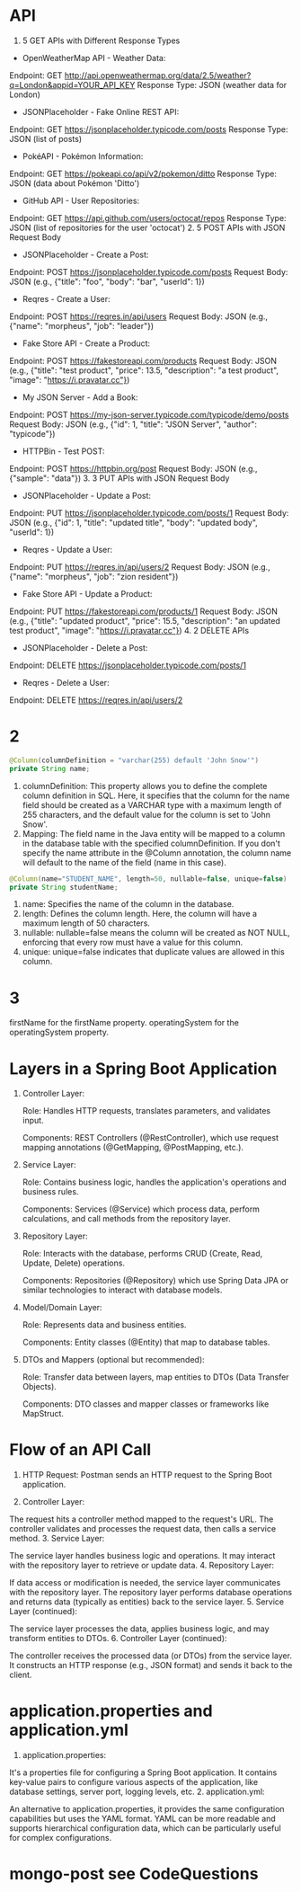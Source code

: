 # API
1. 5 GET APIs with Different Response Types
+ OpenWeatherMap API - Weather Data:

Endpoint: GET http://api.openweathermap.org/data/2.5/weather?q=London&appid=YOUR_API_KEY
Response Type: JSON (weather data for London)
+ JSONPlaceholder - Fake Online REST API:

Endpoint: GET https://jsonplaceholder.typicode.com/posts
Response Type: JSON (list of posts)
+ PokéAPI - Pokémon Information:

Endpoint: GET https://pokeapi.co/api/v2/pokemon/ditto
Response Type: JSON (data about Pokémon 'Ditto')
+ GitHub API - User Repositories:

Endpoint: GET https://api.github.com/users/octocat/repos
Response Type: JSON (list of repositories for the user 'octocat')
2. 5 POST APIs with JSON Request Body
+ JSONPlaceholder - Create a Post:

Endpoint: POST https://jsonplaceholder.typicode.com/posts
Request Body: JSON (e.g., {"title": "foo", "body": "bar", "userId": 1})
+ Reqres - Create a User:

Endpoint: POST https://reqres.in/api/users
Request Body: JSON (e.g., {"name": "morpheus", "job": "leader"})
+ Fake Store API - Create a Product:

Endpoint: POST https://fakestoreapi.com/products
Request Body: JSON (e.g., {"title": "test product", "price": 13.5, "description": "a test product", "image": "https://i.pravatar.cc"})
+ My JSON Server - Add a Book:

Endpoint: POST https://my-json-server.typicode.com/typicode/demo/posts
Request Body: JSON (e.g., {"id": 1, "title": "JSON Server", "author": "typicode"})
+ HTTPBin - Test POST:

Endpoint: POST https://httpbin.org/post
Request Body: JSON (e.g., {"sample": "data"})
3. 3 PUT APIs with JSON Request Body
+ JSONPlaceholder - Update a Post:

Endpoint: PUT https://jsonplaceholder.typicode.com/posts/1
Request Body: JSON (e.g., {"id": 1, "title": "updated title", "body": "updated body", "userId": 1})
+ Reqres - Update a User:

Endpoint: PUT https://reqres.in/api/users/2
Request Body: JSON (e.g., {"name": "morpheus", "job": "zion resident"})
+ Fake Store API - Update a Product:

Endpoint: PUT https://fakestoreapi.com/products/1
Request Body: JSON (e.g., {"title": "updated product", "price": 15.5, "description": "an updated test product", "image": "https://i.pravatar.cc"})
4. 2 DELETE APIs
+ JSONPlaceholder - Delete a Post:

Endpoint: DELETE https://jsonplaceholder.typicode.com/posts/1
+ Reqres - Delete a User:

Endpoint: DELETE https://reqres.in/api/users/2




# 2
```java
@Column(columnDefinition = "varchar(255) default 'John Snow'")
private String name;
```
1. columnDefinition: This property allows you to define the complete column definition in SQL. Here, it specifies that the column for the name field should be created as a VARCHAR type with a maximum length of 255 characters, and the default value for the column is set to 'John Snow'.
2. Mapping: The field name in the Java entity will be mapped to a column in the database table with the specified columnDefinition. If you don't specify the name attribute in the @Column annotation, the column name will default to the name of the field (name in this case).

  
```java
@Column(name="STUDENT_NAME", length=50, nullable=false, unique=false)
private String studentName;
```
1. name: Specifies the name of the column in the database.
2. length: Defines the column length. Here, the column will have a maximum length of 50 characters.
3. nullable: nullable=false means the column will be created as NOT NULL, enforcing that every row must have a value for this column.
4. unique: unique=false indicates that duplicate values are allowed in this column.


# 3
firstName for the firstName property.
operatingSystem for the operatingSystem property.

# Layers in a Spring Boot Application
1. Controller Layer:

    Role: Handles HTTP requests, translates parameters, and validates input.
    
    Components: REST Controllers (@RestController), which use request mapping annotations (@GetMapping, @PostMapping, etc.).
2. Service Layer:

   Role: Contains business logic, handles the application's operations and business rules.
   
    Components: Services (@Service) which process data, perform calculations, and call methods from the repository layer.
3. Repository Layer:

   Role: Interacts with the database, performs CRUD (Create, Read, Update, Delete) operations.
   
    Components: Repositories (@Repository) which use Spring Data JPA or similar technologies to interact with database models.
4. Model/Domain Layer:

   Role: Represents data and business entities.
   
    Components: Entity classes (@Entity) that map to database tables.
5. DTOs and Mappers (optional but recommended):

   Role: Transfer data between layers, map entities to DTOs (Data Transfer Objects).
   
    Components: DTO classes and mapper classes or frameworks like MapStruct.

# Flow of an API Call
1. HTTP Request: Postman sends an HTTP request to the Spring Boot application.

2. Controller Layer:

The request hits a controller method mapped to the request's URL.
The controller validates and processes the request data, then calls a service method.
3. Service Layer:

The service layer handles business logic and operations.
It may interact with the repository layer to retrieve or update data.
4. Repository Layer:

If data access or modification is needed, the service layer communicates with the repository layer.
The repository layer performs database operations and returns data (typically as entities) back to the service layer.
5. Service Layer (continued):

The service layer processes the data, applies business logic, and may transform entities to DTOs.
6. Controller Layer (continued):

The controller receives the processed data (or DTOs) from the service layer.
It constructs an HTTP response (e.g., JSON format) and sends it back to the client.

# application.properties and application.yml
1. application.properties:

It's a properties file for configuring a Spring Boot application.
It contains key-value pairs to configure various aspects of the application, like database settings, server port, logging levels, etc.
2. application.yml:

An alternative to application.properties, it provides the same configuration capabilities but uses the YAML format.
YAML can be more readable and supports hierarchical configuration data, which can be particularly useful for complex configurations.

# mongo-post see CodeQuestions